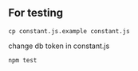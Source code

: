 
For testing
--------------------

``cp constant.js.example constant.js``

change db token in constant.js

`npm test`
